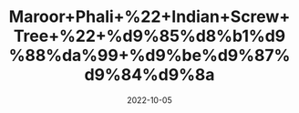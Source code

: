 ---
title: 'Maroor+Phali+%22+Indian+Screw+Tree+%22+%d9%85%d8%b1%d9%88%da%99+%d9%be%d9%87%d9%84%d9%8a'
date: '2022-10-05' 
metatag: '' 
inventory: '0' 
draft: false 
# meta description 
shortDescripton: 'It+promotes+relief+from+abdominal+spasm+%26+pain.+It+supports+as+antioxidant+and+blood+purifier'
description: 'Herb'
longdescription: ''
featured: True
# product Price
price: '30.0'
# Product Short Description
shortDescription: 'It+promotes+relief+from+abdominal+spasm+%26+pain.+It+supports+as+antioxidant+and+blood+purifier'
productID: 'B254E41D-5724-ED11-9968-005056B3A416'
type: 'products'
category: 'Herb' 
thumnailproduct: 'https://eraconnect.blob.core.windows.net/product-images/aminsaddiquidawakhana/B254E41D-5724-ED11-9968-005056B3A416.webp' 
images:
  - image: 'https://eraconnect.blob.core.windows.net/product-images/aminsaddiquidawakhana/B254E41D-5724-ED11-9968-005056B3A416.webp'  
Variants:
---